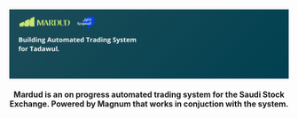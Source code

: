 <br />
<p align="center">
    <a href="#" target="_blank"><img src="./images/banner.png" alt="Mardud Banner"></a>
    <br />
    <br />
    <b>Mardud is an on progress automated trading system for the Saudi Stock Exchange. Powered by Magnum that works in conjuction with the system.</b>
</p>
